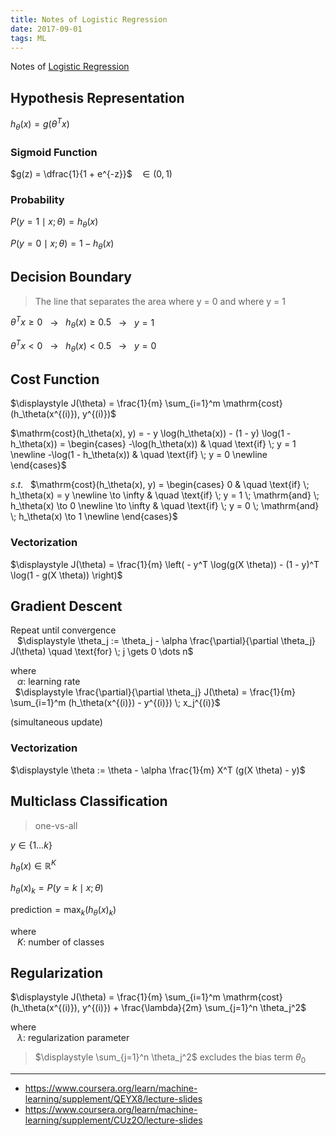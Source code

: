 ```yaml
---
title: Notes of Logistic Regression
date: 2017-09-01
tags: ML
---
```


Notes of [Logistic Regression](https://www.coursera.org/learn/machine-learning/supplement/fDCQp/classification)

<!-- more -->

## Hypothesis Representation

$h_\theta(x) = g(\theta^T x)$

### Sigmoid Function

$g(z) = \dfrac{1}{1 + e^{-z}}$ &nbsp; $\in (0, 1)$

### Probability

$P(y = 1 \mid x; \theta) = h_\theta(x)$

$P(y = 0 \mid x; \theta) = 1 - h_\theta(x)$

## Decision Boundary

> The line that separates the area where y = 0 and where y = 1

$\theta^T x \geq 0$ &nbsp; $\to$ &nbsp; $h_\theta(x) \geq 0.5$ &nbsp; $\to$ &nbsp; $y = 1$

$\theta^T x < 0$ &nbsp; $\to$ &nbsp; $h_\theta(x) < 0.5$ &nbsp; $\to$ &nbsp; $y = 0$

## Cost Function

$\displaystyle J(\theta) = \frac{1}{m} \sum_{i=1}^m \mathrm{cost}(h_\theta(x^{(i)}), y^{(i)})$

$\mathrm{cost}(h_\theta(x), y) = - y \log(h_\theta(x)) - (1 - y) \log(1 - h_\theta(x)) =
\begin{cases}
-\log(h_\theta(x))     & \quad \text{if} \; y = 1 \newline
-\log(1 - h_\theta(x)) & \quad \text{if} \; y = 0 \newline
\end{cases}$

$s.t.$ &nbsp;
$\mathrm{cost}(h_\theta(x), y) =
\begin{cases}
0          & \quad \text{if} \; h_\theta(x) = y \newline
\to \infty & \quad \text{if} \; y = 1 \; \mathrm{and} \; h_\theta(x) \to 0 \newline
\to \infty & \quad \text{if} \; y = 0 \; \mathrm{and} \; h_\theta(x) \to 1 \newline
\end{cases}$

### Vectorization

$\displaystyle J(\theta) = \frac{1}{m} \left( - y^T \log(g(X \theta)) - (1 - y)^T \log(1 - g(X \theta)) \right)$

## Gradient Descent

Repeat until convergence
<br/>$\;\;$ $\displaystyle \theta_j := \theta_j - \alpha \frac{\partial}{\partial \theta_j} J(\theta) \quad \text{for} \; j \gets 0 \dots n$

where
<br/>$\;\;$ $\alpha$: learning rate
<br/>$\;$ $\displaystyle \frac{\partial}{\partial \theta_j} J(\theta) = \frac{1}{m} \sum_{i=1}^m (h_\theta(x^{(i)}) - y^{(i)}) \; x_j^{(i)}$

(simultaneous update)

### Vectorization

$\displaystyle \theta := \theta - \alpha \frac{1}{m} X^T (g(X \theta) - y)$

## Multiclass Classification

> one-vs-all

$y \in \lbrace 1 \dots k \rbrace$

$h_\theta(x) \in \mathbb{R} ^ {K}$

$h_\theta(x)_k = P(y = k \mid x; \theta)$

$\mathrm{prediction} = \max_k(h_\theta(x)_k)$

where
<br/>$\;\;$ $K$: number of classes

## Regularization

$\displaystyle J(\theta) = \frac{1}{m} \sum_{i=1}^m \mathrm{cost}(h_\theta(x^{(i)}), y^{(i)}) + \frac{\lambda}{2m} \sum_{j=1}^n \theta_j^2$

where
<br/>$\;\;$ $\lambda$: regularization parameter

> $\displaystyle \sum_{j=1}^n \theta_j^2$ excludes the bias term $\theta_0$

---

- <https://www.coursera.org/learn/machine-learning/supplement/QEYX8/lecture-slides>
- <https://www.coursera.org/learn/machine-learning/supplement/CUz2O/lecture-slides>

